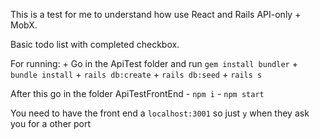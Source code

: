 This is a test for me to understand how use React and Rails API-only + MobX.

Basic todo list with completed checkbox.

For running:
	+ Go in the ApiTest folder and run `gem install bundler`
	+ `bundle install`
	+ `rails db:create`
	+ `rails db:seed`
	+ `rails s`

After this go in the folder ApiTestFrontEnd
	- `npm i`
	- `npm start`

You need to have the front end a `localhost:3001` so just `y` when they ask you for a other port
